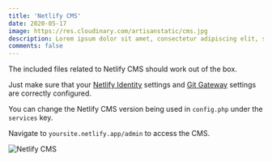 ```yaml
---
title: 'Netlify CMS'
date: 2020-05-17
image: https://res.cloudinary.com/artisanstatic/cms.jpg
description: Lorem ipsum dolor sit amet, consectetur adipiscing elit, sed do eiusmod tempor incididunt ut labore et dolore magna aliqua. 
comments: false
---
```

The included files related to Netlify CMS should work out of the box.

Just make sure that your [Netlify Identity](https://docs.netlify.com/visitor-access/identity) settings and [Git Gateway](https://docs.netlify.com/visitor-access/git-gateway) settings are correctly configured.

You can change the Netlify CMS version being used in `config.php` under the `services` key.

Navigate to `yoursite.netlify.app/admin` to access the CMS.

![Netlify CMS](https://res.cloudinary.com/artisanstatic/netlify-cms.png)
